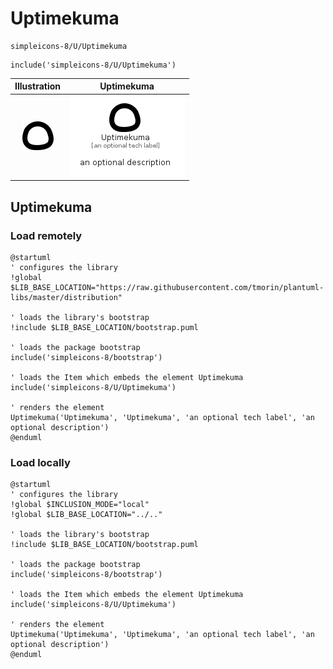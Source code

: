 # Uptimekuma


```text
simpleicons-8/U/Uptimekuma
```

```text
include('simpleicons-8/U/Uptimekuma')
```



| Illustration | Uptimekuma |
| :---: | :---: |
| ![illustration for Illustration](../../simpleicons-8/U/Uptimekuma.png) | ![illustration for Uptimekuma](../../simpleicons-8/U/Uptimekuma.Local.png) |




## Uptimekuma

### Load remotely
```plantuml
@startuml
' configures the library
!global $LIB_BASE_LOCATION="https://raw.githubusercontent.com/tmorin/plantuml-libs/master/distribution"

' loads the library's bootstrap
!include $LIB_BASE_LOCATION/bootstrap.puml

' loads the package bootstrap
include('simpleicons-8/bootstrap')

' loads the Item which embeds the element Uptimekuma
include('simpleicons-8/U/Uptimekuma')

' renders the element
Uptimekuma('Uptimekuma', 'Uptimekuma', 'an optional tech label', 'an optional description')
@enduml
```

### Load locally
```plantuml
@startuml
' configures the library
!global $INCLUSION_MODE="local"
!global $LIB_BASE_LOCATION="../.."

' loads the library's bootstrap
!include $LIB_BASE_LOCATION/bootstrap.puml

' loads the package bootstrap
include('simpleicons-8/bootstrap')

' loads the Item which embeds the element Uptimekuma
include('simpleicons-8/U/Uptimekuma')

' renders the element
Uptimekuma('Uptimekuma', 'Uptimekuma', 'an optional tech label', 'an optional description')
@enduml
```

